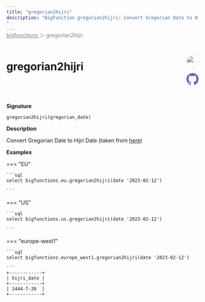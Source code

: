 ```yaml
---
title: "gregorian2hijri"
description: "BigFunction gregorian2hijri: Convert Gregorian Date to Hijri Date (taken from [here](https://stackoverflow.com/questions/78072960/convert-dates-gregorian-to-hijri-bigquery#answer-78079872))
"
---
```


<span style="color: gray; position: relative; top: -1rem">
  <a href=".." style="color: gray">bigfunctions </a> ＞ gregorian2hijri
</span>

# gregorian2hijri


<div style="position: relative; top: -4rem; margin-bottom:  -2rem; text-align: right; z-index: 9999;">
  
  <a href="https://stackoverflow.com/users/23326889/fahed-sabellioglu" title="Author: Fahed Sabellioglu" target="_blank">
    <img src="https://lh3.googleusercontent.com/a/ACg8ocLdYt_9sKc80I-jaH_0VVz6zaSpYZ3-wV3XiNh8Z8QBiA=k-s256" width="32" style=" border-radius: 50% !important">
  </a>
  
  <a href="{REPO_URL}/tree/main/bigfunctions/gregorian2hijri.yaml" title="Edit on GitHub" target="_blank"><svg xmlns="http://www.w3.org/2000/svg" width="32" height="32" viewBox="0 0 24 24"><path fill="#5d6cc0" d="M12 0c-6.626 0-12 5.373-12 12 0 5.302 3.438 9.8 8.207 11.387.599.111.793-.261.793-.577v-2.234c-3.338.726-4.033-1.416-4.033-1.416-.546-1.387-1.333-1.756-1.333-1.756-1.089-.745.083-.729.083-.729 1.205.084 1.839 1.237 1.839 1.237 1.07 1.834 2.807 1.304 3.492.997.107-.775.418-1.305.762-1.604-2.665-.305-5.467-1.334-5.467-5.931 0-1.311.469-2.381 1.236-3.221-.124-.303-.535-1.524.117-3.176 0 0 1.008-.322 3.301 1.23.957-.266 1.983-.399 3.003-.404 1.02.005 2.047.138 3.006.404 2.291-1.552 3.297-1.23 3.297-1.23.653 1.653.242 2.874.118 3.176.77.84 1.235 1.911 1.235 3.221 0 4.609-2.807 5.624-5.479 5.921.43.372.823 1.102.823 2.222v3.293c0 .319.192.694.801.576 4.765-1.589 8.199-6.086 8.199-11.386 0-6.627-5.373-12-12-12z"/></svg></a>
</div>



**Signature** 
```
gregorian2hijri(gregorian_date)
```

**Description**

Convert Gregorian Date to Hijri Date (taken from [here](https://stackoverflow.com/questions/78072960/convert-dates-gregorian-to-hijri-bigquery#answer-78079872))






**Examples**













=== "EU"

    ```sql
    select bigfunctions.eu.gregorian2hijri(date '2023-02-12')
    
    ```




=== "US"

    ```sql
    select bigfunctions.us.gregorian2hijri(date '2023-02-12')
    
    ```




=== "europe-west1"

    ```sql
    select bigfunctions.europe_west1.gregorian2hijri(date '2023-02-12')
    
    ```









<pre style="margin-top: -1rem;">
<code style="padding-top: 0px; padding-bottom: 0px;">+------------+
| hijri_date |
+------------+
| 1444-7-20  |
+------------+
</code>
</pre>









